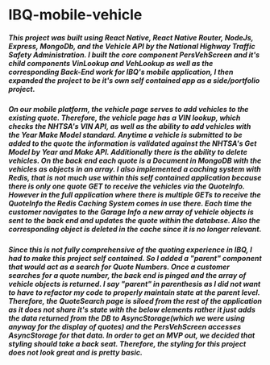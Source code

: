 # IBQ-mobile-vehicle

##### This project was built using React Native, React Native Router, NodeJs, Express, MongoDb, and the Vehicle API by the National Highway Traffic Safety Administration. I built the core component PersVehScreen and it's child components VinLookup and VehLookup as well as the corresponding Back-End work for IBQ's mobile application, I then expanded the project to be it's own self contained app as a side/portfolio project.

##### On our mobile platform, the vehicle page serves to add vehicles to the existing quote. Therefore, the vehicle page has a VIN lookup, which checks the NHTSA's VIN API, as well as the ability to add vehicles with the Year Make Model standard. Anytime a vehicle is submitted to be added to the quote the information is validated against the NHTSA's Get Model by Year and Make API. Additionally there is the ability to delete vehicles. On the back end each quote is a Document in MongoDB with the vehicles as objects in an array. I also implemented a caching system with Redis, that is not much use within this self contained application because there is only one quote GET to receive the vehicles via the QuoteInfo. However in the full application where there is multiple GETs to receive the QuoteInfo the Redis Caching System comes in use there. Each time the customer navigates to the Garage Info a new array of vehicle objects is sent to the back end and updates the quote within the database. Also the corresponding object is deleted in the cache since it is no longer relevant. 

##### Since this is not fully comprehensive of the quoting experience in IBQ, I had to make this project self contained. So I added a "parent" component that would act as a search for Quote Numbers. Once a customer searches for a quote number, the back end is pinged and the array of vehicle objects is returned. I say "parent" in parenthesis as I did not want to have to refactor my code to properly maintain state at the parent level. Therefore, the QuoteSearch page is siloed from the rest of the application as it does not share it's state with the below elements rather it just adds the data returned from the DB to AsyncStorage(which we were using anyway for the display of quotes) and the PersVehScreen accesses AsyncStorage for that data. In order to get an MVP out, we decided that styling should take a back seat. Therefore, the styling for this project does not look great and is pretty basic. 
